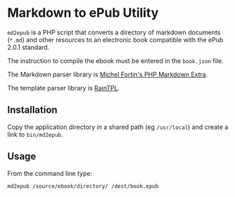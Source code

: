 Markdown to ePub Utility
========================

`md2epub` is a PHP script that converts a directory of markdown documents (`*.md`) and other resources to an electronic book compatible with the ePub 2.0.1 standard.

The instruction to compile the ebook must be entered in the `book.json` file.

The Markdown parser library is [Michel Fortin's PHP Markdown Extra](http://michelf.ca/projects/php-markdown/extra/).

The template parser library is [RainTPL](http://www.raintpl.com).

## Installation

Copy the application directory in a shared path (eg `/usr/local`) and create a link to `bin/md2epub`.

## Usage

From the command line type:

    md2epub /source/ebook/directory/ /dest/book.epub

